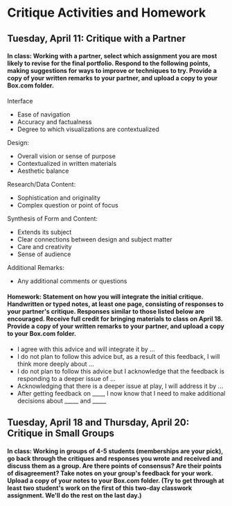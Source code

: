 # Critique Activities and Homework

## Tuesday, April 11: Critique with a Partner

#### In class: Working with a partner, select which assignment you are most likely to revise for the final portfolio. Respond to the following points, making suggestions for ways to improve or techniques to try. Provide a copy of your written remarks to your partner, and upload a copy to your Box.com folder.

Interface
- Ease of navigation
- Accuracy and factualness
- Degree to which visualizations are contextualized

Design:
- Overall vision or sense of purpose
- Contextualized in written materials
- Aesthetic balance

Research/Data Content:
- Sophistication and originality
- Complex question or point of focus

Synthesis of Form and Content:
- Extends its subject
- Clear connections between design and subject matter
- Care and creativity
- Sense of audience

Additional Remarks:
- Any additional comments or questions

#### Homework: Statement on how you will integrate the initial critique. Handwritten or typed notes, at least one page, consisting of responses to your partner's critique. Responses similar to those listed below are encouraged. Receive full credit for bringing materials to class on April 18. Provide a copy of your written remarks to your partner, and upload a copy to your Box.com folder.

- I agree with this advice and will integrate it by ...
- I do not plan to follow this advice but, as a result of this feedback, I will think more deeply about ...
- I do not plan to follow this advice but I acknowledge that the feedback is responding to a deeper issue of ...
- Acknowledging that there is a deeper issue at play, I will address it by ...
- After getting feedback on ____, I now know that I need to make additional decisions about _____ and _____

## Tuesday, April 18 and Thursday, April 20: Critique in Small Groups

#### In class: Working in groups of 4-5 students (memberships are your pick), go back through the critiques and responses you wrote and received and discuss them as a group. Are there points of consensus? Are their points of disagreement? Take notes on your group's feedback for your work. Upload a copy of your notes to your Box.com folder. (Try to get through at least two student's work on the first of this two-day classwork assignment. We'll do the rest on the last day.)
